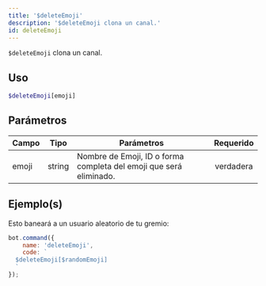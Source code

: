 ```yaml
---
title: '$deleteEmoji'
description: '$deleteEmoji clona un canal.'
id: deleteEmoji
---
```


`$deleteEmoji` clona un canal.

## Uso

```php
$deleteEmoji[emoji]
```

## Parámetros

| Campo | Tipo   | Parámetros                                                         | Requerido |
| ----- | ------ | ------------------------------------------------------------------ |:---------:|
| emoji | string | Nombre de Emoji, ID o forma completa del emoji que será eliminado. | verdadera |

## Ejemplo(s)

Esto baneará a un usuario aleatorio de tu gremio:

```javascript
bot.command({
    name: 'deleteEmoji',
    code: `
  $deleteEmoji[$randomEmoji]
  `
});
```
